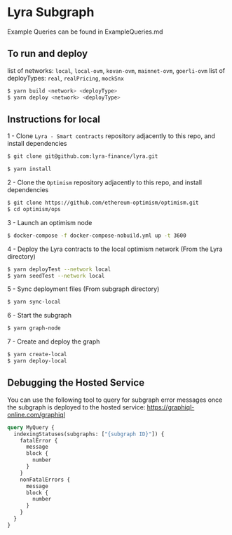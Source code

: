 # Lyra Subgraph

Example Queries can be found in ExampleQueries.md

## To run and deploy

list of networks: `local`, `local-ovm`, `kovan-ovm`, `mainnet-ovm`, `goerli-ovm`
list of deployTypes: `real`, `realPricing`, `mockSnx`

```bash
$ yarn build <network> <deployType>
$ yarn deploy <network> <deployType>
```

## Instructions for local

1 - Clone `Lyra - Smart contracts` repository adjacently to this repo, and install dependencies

```bash
$ git clone git@github.com:lyra-finance/lyra.git

$ yarn install
```

2 - Clone the `Optimism` repository adjacently to this repo, and install dependencies

```bash
$ git clone https://github.com/ethereum-optimism/optimism.git
$ cd optimism/ops
```

3 - Launch an optimism node

```bash
$ docker-compose -f docker-compose-nobuild.yml up -t 3600
```

4 - Deploy the Lyra contracts to the local optimism network (From the Lyra directory)

```bash
$ yarn deployTest --network local
$ yarn seedTest --network local
```

5 - Sync deployment files (From subgraph directory)

```bash
$ yarn sync-local
```

6 - Start the subgraph

```bash
$ yarn graph-node
```

7 - Create and deploy the graph

```bash
$ yarn create-local
$ yarn deploy-local
```

## Debugging the Hosted Service
You can use the following tool to query for subgraph error messages once the subgraph is deployed to the hosted service:  https://graphiql-online.com/graphiql

```graphql
query MyQuery {
  indexingStatuses(subgraphs: ["{subgraph ID}"]) {
    fatalError {
      message
      block {
        number
      }
    }
    nonFatalErrors {
      message
      block {
        number
      }
    }
  }
}

```

